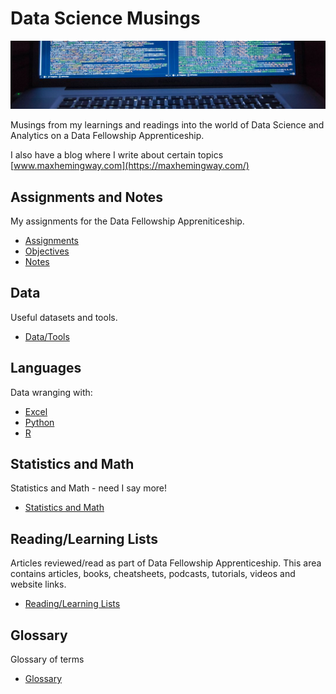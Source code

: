 # Data Science Musings

![Main Logo](logo.jpg)

Musings from my learnings and readings into the world of Data Science and Analytics on a Data Fellowship Apprenticeship.

I also have a blog where I write about certain topics [www.maxhemingway.com](https://maxhemingway.com/)

## Assignments and Notes

My assignments for the Data Fellowship Appreniticeship.

- [Assignments](coursework/README.md)
- [Objectives](coursework/README.md)
- [Notes](notes/README.md)

## Data

Useful datasets and tools.

- [Data/Tools](data/README.md)

## Languages

Data wranging with:

- [Excel](excel/README.md)
- [Python](python/README.md)
- [R](r/README.md)

## Statistics and Math

Statistics and Math - need I say more!

- [Statistics and Math](stats/README.md)

## Reading/Learning Lists

Articles reviewed/read as part of Data Fellowship Apprenticeship. This area contains articles, books, cheatsheets, podcasts, tutorials, videos and website links.

- [Reading/Learning Lists](reading/README.md)

## Glossary

Glossary of terms

- [Glossary](notes/glossary.md)

